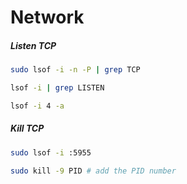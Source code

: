 # Network

##### Listen TCP

```bash
sudo lsof -i -n -P | grep TCP

lsof -i | grep LISTEN

lsof -i 4 -a
```

##### Kill TCP

```bash
sudo lsof -i :5955

sudo kill -9 PID # add the PID number
```
